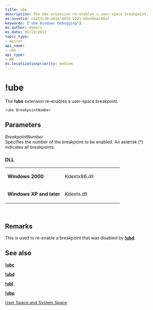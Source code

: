 ```yaml
---
title: ube
description: The ube extension re-enables a user-space breakpoint.
ms.assetid: caa13c30-e03a-44fd-9221-66e44eec88af
keywords: ["ube Windows Debugging"]
ms.author: domars
ms.date: 05/23/2017
topic_type:
- apiref
api_name:
- ube
api_type:
- NA
ms.localizationpriority: medium
---
```


# !ube


The **!ube** extension re-enables a user-space breakpoint.

```dbgcmd
!ube BreakpointNumber 
```

## <span id="ddk__ube_dbg"></span><span id="DDK__UBE_DBG"></span>Parameters


<span id="_______BreakpointNumber______"></span><span id="_______breakpointnumber______"></span><span id="_______BREAKPOINTNUMBER______"></span> *BreakpointNumber*   
Specifies the number of the breakpoint to be enabled. An asterisk (\*) indicates all breakpoints.

### <span id="DLL"></span><span id="dll"></span>DLL

<table>
<colgroup>
<col width="50%" />
<col width="50%" />
</colgroup>
<tbody>
<tr class="odd">
<td align="left"><p><strong>Windows 2000</strong></p></td>
<td align="left"><p>Kdextx86.dll</p></td>
</tr>
<tr class="even">
<td align="left"><p><strong>Windows XP and later</strong></p></td>
<td align="left"><p>Kdexts.dll</p></td>
</tr>
</tbody>
</table>

 

Remarks
-------

This is used to re-enable a breakpoint that was disabled by [**!ubd**](-ubd.md).

## <span id="see_also"></span>See also


[**!ubc**](-ubc.md)

[**!ubd**](-ubd.md)

[**!ubl**](-ubl.md)

[**!ubp**](-ubp.md)

[User Space and System Space](user-space-and-system-space.md)

 

 






